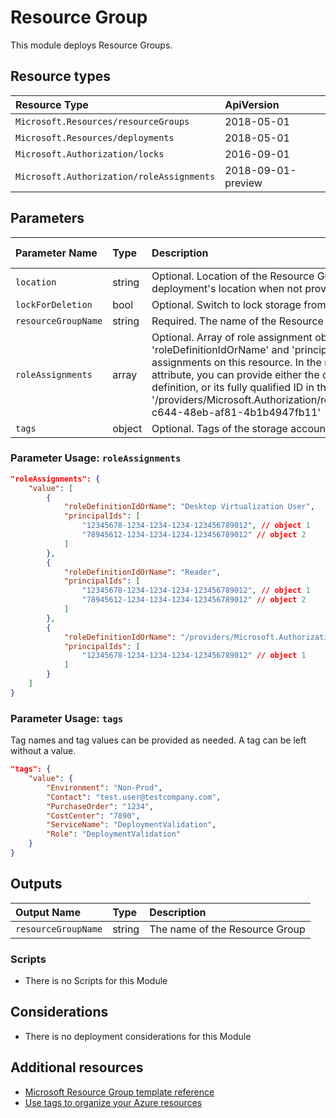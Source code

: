 # Resource Group

This module deploys Resource Groups.

## Resource types

| Resource Type                             | ApiVersion         |
| :---------------------------------------- | :----------------- |
| `Microsoft.Resources/resourceGroups`      | 2018-05-01         |
| `Microsoft.Resources/deployments`         | 2018-05-01         |
| `Microsoft.Authorization/locks`           | 2016-09-01         |
| `Microsoft.Authorization/roleAssignments` | 2018-09-01-preview |

## Parameters

| Parameter Name      | Type   | Description                                                                                                                                                                                                                                                                                                                                                                                                    | DefaultValue            | Possible values |
| :------------------ | :----- | :------------------------------------------------------------------------------------------------------------------------------------------------------------------------------------------------------------------------------------------------------------------------------------------------------------------------------------------------------------------------------------------------------------- | :---------------------- | :-------------- |
| `location`          | string | Optional. Location of the Resource Group. It uses the deployment's location when not provided.                                                                                                                                                                                                                                                                                                                 | [deployment().location] |                 |
| `lockForDeletion`   | bool   | Optional. Switch to lock storage from deletion.                                                                                                                                                                                                                                                                                                                                                                | False                   |                 |
| `resourceGroupName` | string | Required. The name of the Resource Group                                                                                                                                                                                                                                                                                                                                                                       |                         |                 |
| `roleAssignments`   | array  | Optional. Array of role assignment objects that contain the 'roleDefinitionIdOrName' and 'principalId' to define RBAC role assignments on this resource. In the roleDefinitionIdOrName attribute, you can provide either the display name of the role definition, or its fully qualified ID in the following format: '/providers/Microsoft.Authorization/roleDefinitions/c2f4ef07-c644-48eb-af81-4b1b4947fb11' | System.Object[]         |                 |
| `tags`              | object | Optional. Tags of the storage account resource.                                                                                                                                                                                                                                                                                                                                                                |                         |                 |

### Parameter Usage: `roleAssignments`

```json
"roleAssignments": {
    "value": [
        {
            "roleDefinitionIdOrName": "Desktop Virtualization User",
            "principalIds": [
                "12345678-1234-1234-1234-123456789012", // object 1
                "78945612-1234-1234-1234-123456789012" // object 2
            ]
        },
        {
            "roleDefinitionIdOrName": "Reader",
            "principalIds": [
                "12345678-1234-1234-1234-123456789012", // object 1
                "78945612-1234-1234-1234-123456789012" // object 2
            ]
        },
        {
            "roleDefinitionIdOrName": "/providers/Microsoft.Authorization/roleDefinitions/c2f4ef07-c644-48eb-af81-4b1b4947fb11",
            "principalIds": [
                "12345678-1234-1234-1234-123456789012" // object 1
            ]
        }
    ]
}
```

### Parameter Usage: `tags`

Tag names and tag values can be provided as needed. A tag can be left without a value.

```json
"tags": {
    "value": {
        "Environment": "Non-Prod",
        "Contact": "test.user@testcompany.com",
        "PurchaseOrder": "1234",
        "CostCenter": "7890",
        "ServiceName": "DeploymentValidation",
        "Role": "DeploymentValidation"
    }
}
```

## Outputs

| Output Name         | Type   | Description                    |
| :------------------ | :----- | :----------------------------- |
| `resourceGroupName` | string | The name of the Resource Group |

### Scripts

- There is no Scripts for this Module

## Considerations

- There is no deployment considerations for this Module

## Additional resources

- [Microsoft Resource Group template reference](https://docs.microsoft.com/en-us/azure/templates/microsoft.resources/2019-05-01/resourcegroups)
- [Use tags to organize your Azure resources](https://docs.microsoft.com/en-us/azure/azure-resource-manager/resource-group-using-tags)
